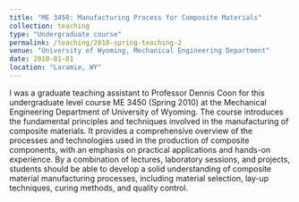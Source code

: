 ```yaml
---
title: "ME 3450: Manufacturing Process for Composite Materials"
collection: teaching
type: "Undergraduate course"
permalink: /teaching/2010-spring-teaching-2
venue: "University of Wyoming, Mechanical Engineering Department"
date: 2010-01-01
location: "Laramie, WY"
---
```


I was a graduate teaching assistant to Professor Dennis Coon for this undergraduate level course ME 3450 (Spring 2010) 
at the Mechanical Engineering Department of University of Wyoming.
The course introduces the fundamental principles and techniques involved in the manufacturing of composite materials. 
It provides a comprehensive overview of the processes and technologies used in the production of composite components, 
with an emphasis on practical applications and hands-on experience.
By a combination of lectures, laboratory sessions, and projects, students should be able to develop a solid understanding of 
composite material manufacturing processes, including material selection, lay-up techniques, curing methods, and quality control.